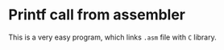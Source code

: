 # Printf call from assembler

This is a very easy program, which links `.asm` file with `C` library.
